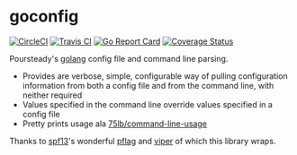 # goconfig
[![CircleCI](https://circleci.com/gh/steadyequipment/goconfig/tree/master.svg?style=svg)](https://circleci.com/gh/steadyequipment/goconfig/tree/master)
[![Travis CI](https://travis-ci.org/steadyequipment/goconfig.svg?branch=master)](https://travis-ci.org/steadyequipment/goconfig)
[![Go Report Card](https://goreportcard.com/badge/github.com/steadyequipment/goconfig)](https://goreportcard.com/report/github.com/steadyequipment/goconfig)
[![Coverage Status](https://coveralls.io/repos/github/steadyequipment/goutility/badge.svg?branch=master)](https://coveralls.io/github/steadyequipment/goutility?branch=master)

Poursteady's [golang](https://golang.org) config file and command line parsing.  

* Provides are verbose, simple, configurable way of pulling configuration information from both a config file and from the command line, with neither required
* Values specified in the command line override values specified in a config file
* Pretty prints usage ala [75lb/command-line-usage](https://github.com/75lb/command-line-usage)

Thanks to [spf13](https://www.github.com/spf13)'s wonderful [pflag](https://github.com/spf13/pflag) and [viper](https://github.com/spf13/viper) of which this library wraps.
